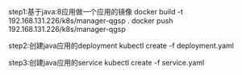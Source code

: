 
step1:基于java:8应用做一个应用的镜像
docker build -t 192.168.131.226/k8s/manager-qgsp .
docker push 192.168.131.226/k8s/manager-qgsp

step2:创建java应用的deployment
kubectl create -f deployment.yaml

step3:创建java应用的service
kubectl create -f service.yaml
